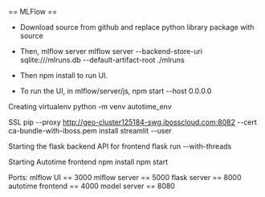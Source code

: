 == MLFlow == 

- Download source from github and replace python library package with source
- Then, mlflow server
mlflow server --backend-store-uri sqlite:///mlruns.db --default-artifact-root ./mlruns

- Then npm install to run UI.
- To run the UI, in mlflow/server/js, npm start --host 0.0.0.0

Creating virtualenv
python -m venv autotime_env

SSL
pip --proxy http://geo-cluster125184-swg.ibosscloud.com:8082 --cert ca-bundle-with-iboss.pem install streamlit --user


Starting the flask backend API for frontend 
flask run --with-threads

Starting Autotime frontend
npm install 
npm start  


Ports: 
mlflow UI == 3000
mlflow server == 5000
flask server == 8000
autotime frontend == 4000
model server == 8080